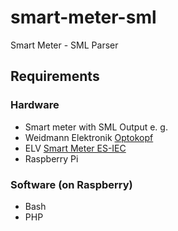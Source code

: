 # smart-meter-sml
Smart Meter - SML Parser

## Requirements

### Hardware
- Smart meter with SML Output e. g.
- Weidmann Elektronik [Optokopf](https://shop.weidmann-elektronik.de/index.php?page=product&info=24)
- ELV [Smart Meter ES-IEC](README.mdhttps://de.elv.com/elv-homematic-energiesensor-fuer-smart-meter-es-iec-komplettbausatz-142148)
- Raspberry Pi

### Software (on Raspberry)
- Bash
- PHP

